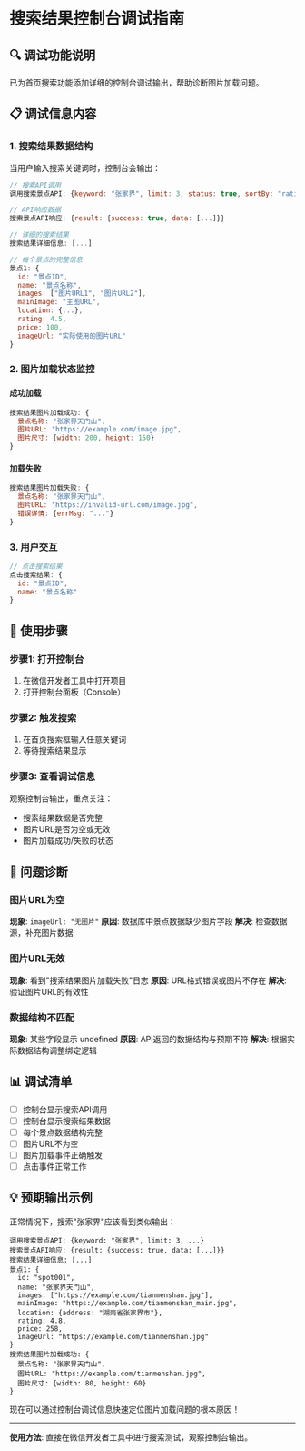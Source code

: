 # 搜索结果控制台调试指南

## 🔍 调试功能说明

已为首页搜索功能添加详细的控制台调试输出，帮助诊断图片加载问题。

## 📋 调试信息内容

### 1. 搜索结果数据结构
当用户输入搜索关键词时，控制台会输出：

```javascript
// 搜索API调用
调用搜索景点API: {keyword: "张家界", limit: 3, status: true, sortBy: "rating", sortOrder: "desc"}

// API响应数据
搜索景点API响应: {result: {success: true, data: [...]}}

// 详细的搜索结果
搜索结果详细信息: [...]

// 每个景点的完整信息
景点1: {
  id: "景点ID",
  name: "景点名称",
  images: ["图片URL1", "图片URL2"],
  mainImage: "主图URL", 
  location: {...},
  rating: 4.5,
  price: 100,
  imageUrl: "实际使用的图片URL"
}
```

### 2. 图片加载状态监控

#### 成功加载
```javascript
搜索结果图片加载成功: {
  景点名称: "张家界天门山",
  图片URL: "https://example.com/image.jpg",
  图片尺寸: {width: 200, height: 150}
}
```

#### 加载失败
```javascript
搜索结果图片加载失败: {
  景点名称: "张家界天门山", 
  图片URL: "https://invalid-url.com/image.jpg",
  错误详情: {errMsg: "..."}
}
```

### 3. 用户交互
```javascript
// 点击搜索结果
点击搜索结果: {
  id: "景点ID",
  name: "景点名称"
}
```

## 🧪 使用步骤

### 步骤1: 打开控制台
1. 在微信开发者工具中打开项目
2. 打开控制台面板（Console）

### 步骤2: 触发搜索
1. 在首页搜索框输入任意关键词
2. 等待搜索结果显示

### 步骤3: 查看调试信息
观察控制台输出，重点关注：
- 搜索结果数据是否完整
- 图片URL是否为空或无效
- 图片加载成功/失败的状态

## 🔧 问题诊断

### 图片URL为空
**现象**: `imageUrl: "无图片"`
**原因**: 数据库中景点数据缺少图片字段
**解决**: 检查数据源，补充图片数据

### 图片URL无效
**现象**: 看到"搜索结果图片加载失败"日志
**原因**: URL格式错误或图片不存在
**解决**: 验证图片URL的有效性

### 数据结构不匹配
**现象**: 某些字段显示 undefined
**原因**: API返回的数据结构与预期不符
**解决**: 根据实际数据结构调整绑定逻辑

## 📊 调试清单

- [ ] 控制台显示搜索API调用
- [ ] 控制台显示搜索结果数据
- [ ] 每个景点数据结构完整
- [ ] 图片URL不为空
- [ ] 图片加载事件正确触发
- [ ] 点击事件正常工作

## 💡 预期输出示例

正常情况下，搜索"张家界"应该看到类似输出：

```
调用搜索景点API: {keyword: "张家界", limit: 3, ...}
搜索景点API响应: {result: {success: true, data: [...]}}
搜索结果详细信息: [...]
景点1: {
  id: "spot001",
  name: "张家界天门山",
  images: ["https://example.com/tianmenshan.jpg"],
  mainImage: "https://example.com/tianmenshan_main.jpg",
  location: {address: "湖南省张家界市"},
  rating: 4.8,
  price: 258,
  imageUrl: "https://example.com/tianmenshan.jpg"
}
搜索结果图片加载成功: {
  景点名称: "张家界天门山",
  图片URL: "https://example.com/tianmenshan.jpg",
  图片尺寸: {width: 80, height: 60}
}
```

现在可以通过控制台调试信息快速定位图片加载问题的根本原因！

---

**使用方法**: 直接在微信开发者工具中进行搜索测试，观察控制台输出。
